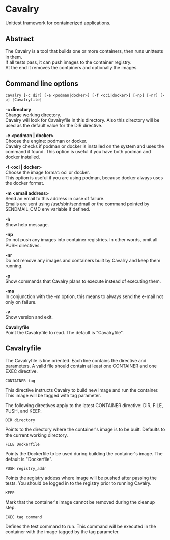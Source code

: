 # Cavalry

Unittest framework for containerized applications.

## Abstract

The Cavalry is a tool that builds one or more containers, then runs unittests in them.  
If all tests pass, it can push images to the container registry.  
At the end it removes the containers and optionally the images.

## Command line options

	cavalry [-c dir] [-e <podman|docker>] [-f <oci|docker>] [-np] [-nr] [-p] [Cavalryfile]

**-c directory**  
Change working directory.  
Cavalry will look for Cavalryfile in this directory.
Also this directory will be used as the default value for the DIR directive.

**-e &lt;podman | docker&gt;**  
Choose the engine: podman or docker.  
Cavalry checks if podman or docker is installed on the system and uses the command it found. This option is useful if you have both podman and docker installed.

**-f &lt;oci | docker&gt;**  
Choose the image format: oci or docker.  
This option is useful if you are using podman, because docker always uses the docker format.

**-m &lt;email address&gt;**  
Send an email to this address in case of failure.  
Emails are sent using /usr/sbin/sendmail or the command pointed by SENDMAIL_CMD env variable if defined.

**-h**	 
Show help message.

**-np**  
Do not push any images into container registries.
In other words, omit all PUSH directives.

**-nr**  
Do not remove any images and containers built by Cavalry and keep them running.

**-p**  
Show commands that Cavalry plans to execute instead of executing them.

**-ma**  
In conjunction with the -m option, this means to always send the e-mail not only on failure.

**-v**  
Show version and exit.

**Cavalryfile**  
Point the Cavalryfile to read. The default is "Cavalryfile".

## Cavalryfile

The Cavalryfile is line oriented. Each line contains the directive and parameters. A valid file should contain at least one CONTAINER and one EXEC directive.

	CONTAINER tag
This directive instructs Cavalry to build new image and run the container. This image will be tagged with tag parameter.

The following directives apply to the latest CONTAINER directive: DIR, FILE, PUSH, and KEEP.

	DIR directory
Points to the directory where the container's image is to be built. Defaults to the current working directory.

	FILE Dockerfile
Points the Dockerfile to be used during building the container's image. The default is "Dockerfile".

	PUSH registry_addr
Points the registry addess where image will be pushed after passing the tests. You should be logged in to the registry prior to running Cavalry.

	KEEP
Mark that the container's image cannot be removed during the cleanup step.

	EXEC tag command
Defines the test command to run. This command will be executed in the container with the image tagged by the tag parameter.

